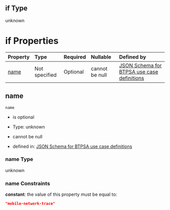 ## if Type

unknown

# if Properties

| Property      | Type          | Required | Nullable       | Defined by                                                                                                                                                                                                        |
| :------------ | :------------ | :------- | :------------- | :---------------------------------------------------------------------------------------------------------------------------------------------------------------------------------------------------------------- |
| [name](#name) | Not specified | Optional | cannot be null | [JSON Schema for BTPSA use case definitions](btpsa-usecase-properties-services-items-allof-1-then-allof-73-if-properties-name.md "undefined#/properties/services/items/allOf/1/then/allOf/73/if/properties/name") |

## name



`name`

*   is optional

*   Type: unknown

*   cannot be null

*   defined in: [JSON Schema for BTPSA use case definitions](btpsa-usecase-properties-services-items-allof-1-then-allof-73-if-properties-name.md "undefined#/properties/services/items/allOf/1/then/allOf/73/if/properties/name")

### name Type

unknown

### name Constraints

**constant**: the value of this property must be equal to:

```json
"mobile-network-trace"
```

